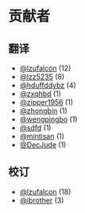 # 贡献者


## 翻译


-    [@lzufalcon](https://github.com/lzufalcon) (12) <br/>
-    [@lzz5235](https://github.com/lzz5235) (8) <br/>
-    [@hduffddybz](https://github.com/hduffddybz) (4) <br/>
-    [@zxqhbd](https://github.com/zxqhbd) (1) <br/>
-    [@zipper1956](https://github.com/zipper) (1) <br/>
-    [@zhongbin](https://github.com/qkhhyga) (1) <br/>
-    [@wengpingbo](https://github.com/wengpingbo) (1) <br/>
-    [@sdfd](https://github.com/lzufalcon) (1) <br/>
-    [@mintisan](https://github.com/mintisan) (1) <br/>
-    [@DecJude](https://github.com/DecJude) (1) <br/>


## 校订


-    [@lzufalcon](https://github.com/lzufalcon) (18) <br/>
-    [@ibrother](https://github.com/ibrother) (3) <br/>
